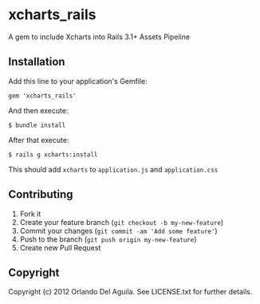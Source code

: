 # xcharts_rails

A gem to include Xcharts into Rails 3.1+ Assets Pipeline

## Installation

Add this line to your application's Gemfile:

    gem 'xcharts_rails'

And then execute:

    $ bundle install

After that execute:

    $ rails g xcharts:install

This should add `xcharts` to `application.js` and `application.css`

## Contributing

1. Fork it
2. Create your feature branch (`git checkout -b my-new-feature`)
3. Commit your changes (`git commit -am 'Add some feature'`)
4. Push to the branch (`git push origin my-new-feature`)
5. Create new Pull Request

## Copyright

Copyright (c) 2012 Orlando Del Aguila. See LICENSE.txt for
further details.

